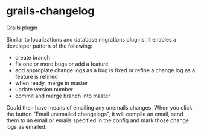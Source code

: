 grails-changelog
================

Grails plugin

Similar to localizations and database migrations plugins. 
It enables a developer pattern of the following:

- create branch
- fix one or more bugs  or add a feature
- add appropiate change logs as a bug is fixed or refine a change log as a feature is refined
- when ready, merge in master
- update version number
- commit and merge branch into master

Could then have  means of emailing any unemails changes. When you click the button "Email unemailed changelogs", it will 
compile an email, send them to an email or emails specified in the config and mark those change logs as emailed.

